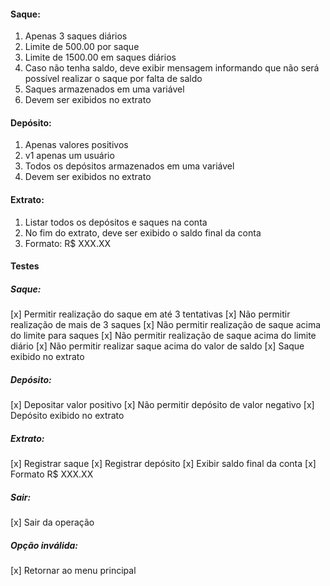 #### Saque:
1. Apenas 3 saques diários
2. Limite de 500.00 por saque
3. Limite de 1500.00 em saques diários
3. Caso não tenha saldo, deve exibir mensagem informando que não será possível realizar o saque por falta de saldo
4. Saques armazenados em uma variável
5. Devem ser exibidos no extrato

#### Depósito:
1. Apenas valores positivos
2. v1 apenas um usuário
3. Todos os depósitos armazenados em uma variável
4. Devem ser exibidos no extrato

#### Extrato:
1. Listar todos os depósitos e saques na conta
2. No fim do extrato, deve ser exibido o saldo final da conta
3. Formato: R$ XXX.XX

#### Testes

##### Saque:
[x] Permitir realização do saque em até 3 tentativas
[x] Não permitir realização de mais de 3 saques 
[x] Não permitir realização de saque acima do limite para saques
[x] Não permitir realização de saque acima do limite diário
[x] Não permitir realizar saque acima do valor de saldo
[x] Saque exibido no extrato

##### Depósito:
[x] Depositar valor positivo
[x] Não permitir depósito de valor negativo
[x] Depósito exibido no extrato
 
##### Extrato:
[x] Registrar saque
[x] Registrar depósito
[x] Exibir saldo final da conta
[x] Formato R$ XXX.XX

##### Sair:
[x] Sair da operação

##### Opção inválida:
[x] Retornar ao menu principal

